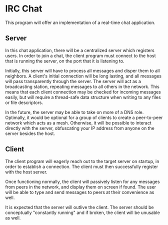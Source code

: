 # IRC Chat

This program will offer an implementation of a real-time chat application.

## Server

In this chat application, there will be a centralized server which registers users.
In order to join a chat, the client program must connect to the host that is running
the server, on the port that it is listening to.

Initially, this server will have to process all messages and disper them to all neighbors.
A client's initial connection will be long lasting, and all messages will pass transparently
through the server. The server will act as a broadcasting station, repeating messages to
all others in the network. This means that each client connection may be checked for
incoming messages easily, but will require a thread-safe data structure when writing to
any files or file descriptors.

In the future, the server may be able to take on more of a DNS role. Optimally, it would
be optional for a group of clients to create a peer-to-peer network which acts as a mesh.
Otherwise, it will be possible to interact directly with the server, obfuscating
your IP address from anyone on the server besides the host.

## Client

The client program will eagerly reach out to the target server on startup, in order to
establish a connection. The client must then successfully register with the host server.

Once functioning normally, the client will passively listen for any messages from peers
in the network, and display them on screen if found. The user will be able to type and send
messages to peers at their convenience as well.

It is expected that the server will outlive the client. The server should be conceptually
"constantly running" and if broken, the client will be unusable as well.
